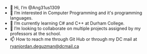 - 👋 Hi, I’m @Ang31us1309
- 👀 I’m interested in Computer Programming and it's programming languages.
- 🌱 I’m currently learning C# and C++ at Durham College.
- 💞️ I’m looking to collaborate on multiple projects assigned by my professors at the school.
- 📫 How to reach me through Git Hub or through my DC mail at ryanjordan.deguzman@dcmail.ca

<!---
Ang31us1309/Ang31us1309 is a ✨ special ✨ repository because its `README.md` (this file) appears on your GitHub profile.
You can click the Preview link to take a look at your changes.
--->
